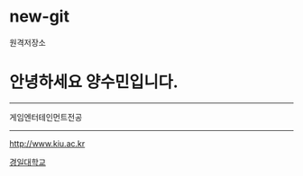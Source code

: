 # new-git
원격저장소

# 안녕하세요 양수민입니다.

***

게임엔터테인먼트전공

---

<http://www.kiu.ac.kr>

[경일대학교](http://www.kiu.ac.kr)

